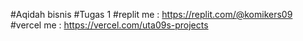 #Aqidah bisnis
#Tugas 1
#replit me : https://replit.com/@komikers09
#vercel me : https://vercel.com/uta09s-projects
